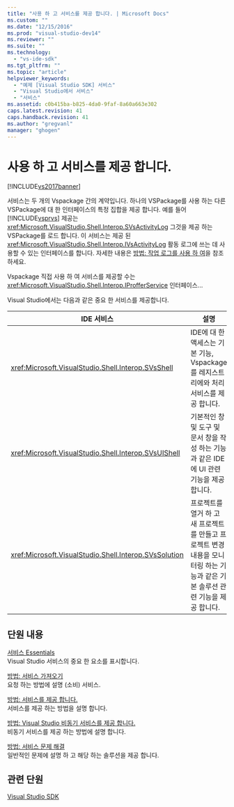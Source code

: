 ```yaml
---
title: "사용 하 고 서비스를 제공 합니다. | Microsoft Docs"
ms.custom: ""
ms.date: "12/15/2016"
ms.prod: "visual-studio-dev14"
ms.reviewer: ""
ms.suite: ""
ms.technology: 
  - "vs-ide-sdk"
ms.tgt_pltfrm: ""
ms.topic: "article"
helpviewer_keywords: 
  - "예제 [Visual Studio SDK] 서비스"
  - "Visual Studio에서 서비스"
  - "서비스"
ms.assetid: c0b415ba-b825-4da0-9faf-8a60a663e302
caps.latest.revision: 41
caps.handback.revision: 41
ms.author: "gregvanl"
manager: "ghogen"
---
```

# 사용 하 고 서비스를 제공 합니다.
[!INCLUDE[vs2017banner](../code-quality/includes/vs2017banner.md)]

서비스는 두 개의 Vspackage 간의 계약입니다. 하나의 VSPackage를 사용 하는 다른 VSPackage에 대 한 인터페이스의 특정 집합을 제공 합니다. 예를 들어 [!INCLUDE[vsprvs](../code-quality/includes/vsprvs_md.md)] 제공는 <xref:Microsoft.VisualStudio.Shell.Interop.SVsActivityLog> 그것을 제공 하는 VSPackage를 로드 합니다. 이 서비스는 제공 된 <xref:Microsoft.VisualStudio.Shell.Interop.IVsActivityLog> 활동 로그에 쓰는 데 사용할 수 있는 인터페이스를 합니다. 자세한 내용은 [방법: 작업 로그를 사용 하 여](../extensibility/how-to-use-the-activity-log.md)을 참조하세요.  
  
 Vspackage 직접 사용 하 여 서비스를 제공할 수는 <xref:Microsoft.VisualStudio.Shell.Interop.IProfferService> 인터페이스...  
  
 Visual Studio에서는 다음과 같은 중요 한 서비스를 제공합니다.  
  
|IDE 서비스|설명|  
|-------------|--------|  
|<xref:Microsoft.VisualStudio.Shell.Interop.SVsShell>|IDE에 대 한 액세스는 기본 기능, Vspackage를 레지스트리에와 처리 서비스를 제공 합니다.|  
|<xref:Microsoft.VisualStudio.Shell.Interop.SVsUIShell>|기본적인 창 및 도구 및 문서 창을 작성 하는 기능과 같은 IDE에 UI 관련 기능을 제공 합니다.|  
|<xref:Microsoft.VisualStudio.Shell.Interop.SVsSolution>|프로젝트를 열거 하 고 새 프로젝트를 만들고 프로젝트 변경 내용을 모니터링 하는 기능과 같은 기본 솔루션 관련 기능을 제공 합니다.|  
  
## 단원 내용  
 [서비스 Essentials](../extensibility/internals/service-essentials.md)  
 Visual Studio 서비스의 중요 한 요소를 표시합니다.  
  
 [방법: 서비스 가져오기](../extensibility/how-to-get-a-service.md)  
 요청 하는 방법에 설명 \(소비\) 서비스.  
  
 [방법: 서비스를 제공 합니다.](../extensibility/how-to-provide-a-service.md)  
 서비스를 제공 하는 방법을 설명 합니다.  
  
 [방법: Visual Studio 비동기 서비스를 제공 합니다.](../extensibility/how-to-provide-an-asynchronous-visual-studio-service.md)  
 비동기 서비스를 제공 하는 방법에 설명 합니다.  
  
 [방법: 서비스 문제 해결](../extensibility/how-to-troubleshoot-services.md)  
 일반적인 문제에 설명 하 고 해당 하는 솔루션을 제공 합니다.  
  
## 관련 단원  
 [Visual Studio SDK](../extensibility/visual-studio-sdk.md)